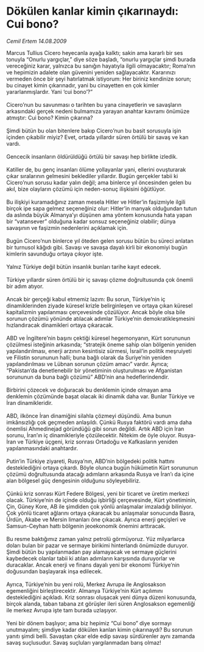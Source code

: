 # Dökülen kanlar kimin çıkarınaydı: Cui bono?

*Cemil Ertem 14.08.2009*

<div class="taraf_structure_2col_1zq">
<div class="margen_n">



 <p>Marcus Tullius Cicero heyecanla ayağa kalktı; sakin ama kararlı bir ses tonuyla “Onurlu yargıçlar,” diye söze başladı, “onurlu yargıçlar şimdi burada vereceğiniz karar, yalnızca bu sanığın hayatıyla ilgili olmayacaktır; Roma’nın ve hepimizin adalete olan güvenini yeniden sağlayacaktır. Kararınızı vermeden önce bir şeyi hatırlatmak istiyorum: Her biriniz kendinize sorun; bu cinayet kimin çıkarınadır, yani bu cinayetten en çok kimler yararlanmışlardır. Yani ‘cui bono’?” <br/><br/>Cicero’nun bu savunması o tarihten bu yana cinayetlerin ve savaşların arkasındaki gerçek nedeni bulmamıza yarayan anahtar kavramı önümüze atmıştır: Cui bono? Kimin çıkarına? <br/><br/>Şimdi bütün bu olan bitenlere bakıp Cicero’nun bu basit sorusuyla işin içinden çıkabilir miyiz? Evet, ortada yıllardır süren örtülü bir savaş ve kan vardı. <br/><br/>Gencecik insanların öldürüldüğü örtülü bir savaşı hep birlikte izledik. <br/><br/>Katiller de, bu genç insanları ölüme yollayanlar yani, ellerini ovuşturarak çıkar sıralarının gelmesini beklediler yıllardır. Bugün gerçekler tabii ki Cicero’nun sorusu kadar yalın değil; ama binlerce yıl öncesinden gelen bu akıl, bize olayların çözümü için neden-sonuç ilişkisini öğütlüyor. <br/><br/>Bu ilişkiyi kuramadığınız zaman mesela Hitler ve Hitler’in faşizmiyle ilgili birçok ipe sapa gelmez seçeneğiniz olur: Hitler’in manyak olduğundan tutun da aslında büyük Almanya’yı düşünen ama yöntem konusunda hata yapan bir “vatansever” olduğuna kadar sonsuz seçeneğiniz olabilir; dünya savaşının ve faşizmin nedenlerini açıklamak için. <br/><br/>Bugün Cicero’nun binlerce yıl öteden gelen sorusu bütün bu süreci anlatan bir turnusol kâğıdı gibi. Savaşı ve savaşa dayalı kirli bir ekonomiyi bugün kimlerin savunduğu ortaya çıkıyor işte. <br/><br/>Yalnız Türkiye değil bütün insanlık bunları tarihe kayıt edecek. <br/><br/>Türkiye yıllardır süren örtülü bir iç savaşı çözme doğrultusunda çok önemli bir adım atıyor. <br/><br/>Ancak bir gerçeği kabul etmemiz lazım: Bu sorun, Türkiye’nin iç dinamiklerinden ziyade küresel krizle belirginleşen ve ortaya çıkan küresel kapitalizmin yapılanması çerçevesinde çözülüyor. Ancak böyle olsa bile sorunun çözümü yönünde atılacak adımlar Türkiye’nin demokratikleşmesini hızlandıracak dinamikleri ortaya çıkaracak. <br/><br/>ABD ve İngiltere’nin başını çektiği küresel hegemonyanın, Kürt sorununun çözülmesi isteğinin arkasında; “stratejik öneme sahip olan bölgenin yeniden yapılandırılması, enerji arzının kesintisiz sürmesi, İsrail’in politik meşruiyeti ve Filistin sorununun halli; buna bağlı olarak da Suriye’nin yeniden yapılandırılması ve Lübnan sorunun çözüm amacı” vardır. Ayrıca; “Pakistan’da denetlenebilir bir yönetiminin oluşturulması ve Afganistan sorununun da buna bağlı çözümü” ABD’nin ana hedeflerindendir. <br/><br/>Birbirini çözecek ve doğuracak bu denklemin içinde olmayan ama denklemin çözümünde başat olacak iki dinamik daha var. Bunlar Türkiye ve İran dinamikleridir. <br/><br/>ABD, ilkönce İran dinamiğini silahla çözmeyi düşündü. Ama bunun imkânsızlığı çok geçmeden anlaşıldı. Çünkü Rusya faktörü vardı ama daha önemlisi Ahmedinejad göründüğü gibi sorun değildi. Artık ABD için İran sorunu, İran’ın iç dinamikleriyle çözülecektir. Nitekim de öyle oluyor. Rusya-İran ve Türkiye üçgeni, kriz sonrası Ortadoğu ve Kafkasların yeniden yapılanmasındaki anahtardır. <br/><br/>Putin’in Türkiye ziyareti, Rusya’nın, ABD’nin bölgedeki politik hattını desteklediğini ortaya çıkardı. Böyle olunca bugün hükümetin Kürt sorununun çözümü doğrultusunda atacağı adımların arkasında Rusya ve İran’ı da içine alan bölgesel güç dengesinin olduğunu söyleyebiliriz. <br/><br/>Çünkü kriz sonrası Kürt Federe Bölgesi, yeni bir ticaret ve üretim merkezi olacak. Türkiye’nin de içinde olduğu işbirliği çerçevesinde, Kürt yönetiminin, Çin, Güney Kore, AB ile şimdiden çok yönlü anlaşmalar imzaladığı biliniyor. Çok yönlü ticaret ağlarını ortaya çıkaracak bu anlaşmalar sonucunda Basra, Ürdün, Akabe ve Mersin limanları öne çıkacak. Ayrıca enerji geçişleri ve Samsun-Ceyhan hattı bölgenin jeoekonomik önemini arttıracak. <br/><br/>Bu resme baktığımız zaman yalnız petrolü görmüyoruz. Yüz milyarlarca doları bulan bir pazar ve sermaye birikimi hinterlandı önümüzde duruyor. Şimdi bütün bu yapılanmadan pay alamayacak ve sermaye güçlerini kaybedecek olanlar tabii ki atılan adımların karşısında duruyorlar ve duracaklar. Ancak enerji ve finans dayalı yeni bir ekonomi Türkiye’nin doğusundan başlayarak inşa edilecek. <br/><br/>Ayrıca, Türkiye’nin bu yeni rolü, Merkez Avrupa ile Anglosakson egemenliğini birleştirecektir. Almanya Türkiye’nin Kürt açılımını desteklediğini açıkladı. Kriz sonrası oluşacak yeni dünya düzeni konusunda, birçok alanda, taban tabana zıt görüşler ileri süren Anglosakson egemenliği ile merkez Avrupa işte tam burada uzlaşıyor. <br/><br/>Yeni bir dönem başlıyor; ama biz hepimiz “Cui bono” diye sormayı unutmayalım; şimdiye kadar dökülen kanlan kimin çıkarınaydı? Bu sorunun yanıtı şimdi belli. Savaştan çıkar elde edip savaşı sürdürenler aynı zamanda savaş suçlusudur. Savaş suçluları yargılanmadan barış olmaz!</p>
<br/>
<br/>
<br/>



<br/>


<div id="taraf_not">
</div>

</div>


</div>
